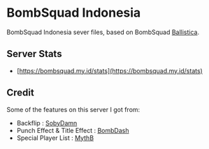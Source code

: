 # BombSquad Indonesia

BombSquad Indonesia sever files, based on BombSquad [Ballistica](https://github.com/efroemling/ballistica).

## Server Stats
- [https://bombsquad.my.id/stats](https://bombsquad.my.id/stats)

## Credit

Some of the features on this server I got from:

- Backflip : [SobyDamn](https://github.com/SobyDamn/BombSquad-Server-Files-OSUM-Server) 
- Punch Effect & Title Effect : [BombDash](https://github.com/BombDash/BombDash-server)
- Special Player List : [MythB](https://github.com/MythB/BombSquad-Mods)